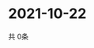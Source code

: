 # 2021-10-22
  共 0条

  <!-- BEGIN -->
  <!-- 最后更新时间Fri Oct 22 2021 02:31:18 GMT+0000 (Coordinated Universal Time) -->
  
  <!-- END -->
  
  